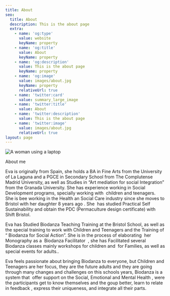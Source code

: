 ```yaml
---
title: About
seo:
  title: About
  description: This is the about page
  extra:
    - name: 'og:type'
      value: website
      keyName: property
    - name: 'og:title'
      value: About
      keyName: property
    - name: 'og:description'
      value: This is the about page
      keyName: property
    - name: 'og:image'
      value: images/about.jpg
      keyName: property
      relativeUrl: true
    - name: 'twitter:card'
      value: summary_large_image
    - name: 'twitter:title'
      value: About
    - name: 'twitter:description'
      value: This is the about page
    - name: 'twitter:image'
      value: images/about.jpg
      relativeUrl: true
layout: page
---
```

![A woman using a laptop](/images/about.jpg)

















About me 

Eva is originally from Spain, she holds a BA in Fine Arts
from the University of La Laguna and a PGCE in Secondary School from The
Complutense Madrid University, as well as Studies in “Art mediation for social Integration”
from the Granada University. She has experience working in Social Development
programs, specially working with 
children and teenagers.  She is
bee working in the Health an Social Care industry since she moves to Bristol
with her daughter 8 years ago . She  has
studied Practical Self Sustainability and obtain the PDC (Permaculture design
certificate) with Shift Bristol.

Eva has Studied Biodanza Teaching Training at the Bristol
School, as well as the special training to work with Children and Teenagers and
the Training of “ Biodanza for Social Action”. She is in the process of
elaborating  her Monography as a  Biodanza Facilitator  , she has Facilitated several Biodanza
classes mainly workshops for children and 
for Families, as well as special events for adults..

Eva feels passionate about bringing Biodanza to everyone,
but Children and Teenagers are her focus, they are the future adults and they
are going through many changes and challenges on this schools years, Biodanza
is a system that  offer support on the
Social, Emotional and Mental Health , were the participants get to know
themselves and the goup better, learn to relate in feedback , express their
uniqueness, and integrate all their parts.

